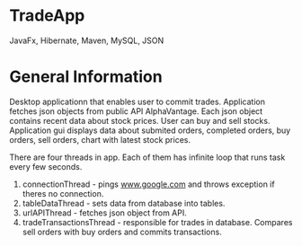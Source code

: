 # TradeApp
JavaFx, Hibernate, Maven, MySQL, JSON

# General Information
Desktop applicationn that enables user to commit trades. Application fetches json objects from public API AlphaVantage. Each json object contains recent data about stock prices. User can buy and sell stocks.  
Application gui displays data about submited orders, completed orders, buy orders, sell orders, chart with latest stock prices.

There are four threads in app. Each of them has infinite loop that runs task every few seconds.
1. connectionThread - pings www.google.com and throws exception if theres no connection.
2. tableDataThread - sets data from database into tables.
3. urlAPIThread - fetches json object from API.
4. tradeTransactionsThread - responsible for trades in database. Compares sell orders with buy orders and commits transactions.

